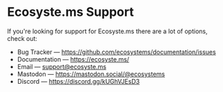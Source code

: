 # Ecosyste.ms Support

If you're looking for support for Ecosyste.ms there are a lot of options, check out:

* Bug Tracker &mdash; https://github.com/ecosystems/documentation/issues
* Documentation &mdash; https://ecosyste.ms/
* Email &mdash; support@ecosyste.ms
* Mastodon &mdash; https://mastodon.social/@ecosystems
* Discord &mdash; https://discord.gg/kUGhVJEsD3

